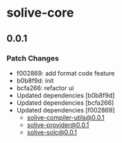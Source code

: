 # solive-core

## 0.0.1

### Patch Changes

- f002869: add format code feature
- b0b8f9d: init
- bcfa266: refactor ui
- Updated dependencies [b0b8f9d]
- Updated dependencies [bcfa266]
- Updated dependencies [f002869]
  - solive-compiler-utils@0.0.1
  - solive-provider@0.0.1
  - solive-solc@0.0.1

